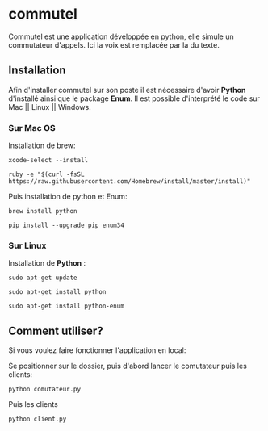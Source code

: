 # commutel

Commutel est une application développée en python, elle simule un commutateur d'appels. Ici la voix est remplacée par la du texte.

## Installation
Afin d'installer commutel sur son poste il est nécessaire d'avoir **Python** d'installé ainsi que le package **Enum**.
Il est possible d'interprété le code sur Mac || Linux || Windows.

### Sur Mac OS
Installation de brew:

 `xcode-select --install`
 
`ruby -e "$(curl -fsSL https://raw.githubusercontent.com/Homebrew/install/master/install)"`
 
  Puis installation de python et Enum:
  
 `brew install python`
 
 `pip install --upgrade pip enum34`
 
 
### Sur Linux
Installation de **Python** :

`sudo apt-get update `

`sudo apt-get install python`

`sudo apt-get install python-enum`


## Comment utiliser?
Si vous voulez faire fonctionner l'application en local:

Se positionner sur le dossier, puis d'abord lancer le comutateur puis les clients:

`python comutateur.py`

Puis les clients

`python client.py`
